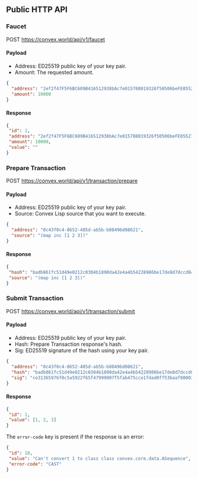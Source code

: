 ## Public HTTP API

### Faucet

POST https://convex.world/api/v1/faucet

#### Payload
- Address: ED25519 public key of your key pair.
- Amount: The requested amount.

```json
{
  "address": "2ef2f47F5F6BC609B416512938bAc7e015788019326f50506beFE05527da2d71",
  "amount": 10000
}
```

#### Response

 ```json
{
  "id": 1,
  "address": "2ef2f47F5F6BC609B416512938bAc7e015788019326f50506beFE05527da2d71",
  "amount": 10000,
  "value": ""
}
```

### Prepare Transaction 

POST https://convex.world/api/v1/transaction/prepare

#### Payload
- Address: ED25519 public key of your key pair.
- Source: Convex Lisp source that you want to execute.

```json
{
  "address": "0c43f0c4-8652-405d-ab5b-b08496d08621",
  "source": "(map inc [1 2 3])"
}
```


#### Response
 ```json
{
  "hash": "badb861fc51d49e0212c0304b1890da42e4a4b54228986be17de8d7dccd845e2",
  "source": "(map inc [1 2 3])"
}
```

### Submit Transaction

POST https://convex.world/api/v1/transaction/submit

#### Payload
- Address: ED25519 public key of your key pair.
- Hash: Prepare Transaction response's hash.
- Sig: ED25519 signature of the hash using your key pair.

```json
{
  "address": "0c43f0c4-8652-405d-ab5b-b08496d08621",
  "hash": "badb861fc51d49e0212c0304b1890da42e4a4b54228986be17de8d7dccd845e2",
  "sig": "ce31365976f0c5a5922f65f47999907f5fab475cce1fdad0ff53baaf800036a4ed1783b6dbb98b14a25e1bfffd140749223f6914b86533e6fa9811de0733cc0b"
}
```

#### Response

 ```json
{
  "id": 1,
  "value": [1, 2, 3]
}
```

The `error-code` key is present if the response is an error:

 ```json
{
  "id": 18,
  "value": "Can't convert 1 to class class convex.core.data.ASequence",
  "error-code": "CAST"
}
```